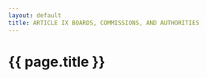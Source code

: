 ```yaml
---
layout: default 
title: ARTICLE IX BOARDS, COMMISSIONS, AND AUTHORITIES
---
```


{{ page.title }}
================
